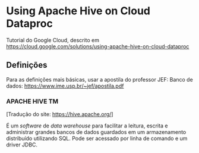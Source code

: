 # Using Apache Hive on Cloud Dataproc 
Tutorial do Google Cloud, descrito em https://cloud.google.com/solutions/using-apache-hive-on-cloud-dataproc

## Definições

Para as definições mais básicas, usar a apostila do professor JEF: Banco de dados: https://www.ime.usp.br/~jef/apostila.pdf 

### APACHE HIVE TM 

[Tradução do site: https://hive.apache.org/]

É um *software* de *data warehouse* para facilitar a leitura, escrita e administrar grandes bancos de dados guardados em um armazenamento distribuído utilizando SQL. Pode ser acessado por linha de comando e um driver JDBC.

